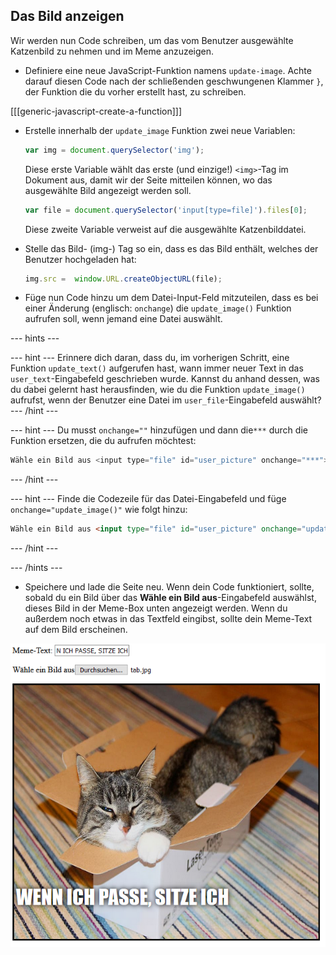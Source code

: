 ## Das Bild anzeigen

Wir werden nun Code schreiben, um das vom Benutzer ausgewählte Katzenbild zu nehmen und im Meme anzuzeigen.

- Definiere eine neue JavaScript-Funktion namens `update-image`. Achte darauf diesen Code nach der schließenden geschwungenen Klammer `}`, der Funktion die du vorher erstellt hast, zu schreiben.

[[[generic-javascript-create-a-function]]]

- Erstelle innerhalb der `update_image` Funktion zwei neue Variablen:

    ```javascript
    var img = document.querySelector('img');
    ```

    Diese erste Variable wählt das erste (und einzige!) `<img>`-Tag im Dokument aus, damit wir der Seite mitteilen können, wo das ausgewählte Bild angezeigt werden soll.

    ```javascript
    var file = document.querySelector('input[type=file]').files[0];
    ```

    Diese zweite Variable verweist auf die ausgewählte Katzenbilddatei.

- Stelle das Bild- (img-) Tag so ein, dass es das Bild enthält, welches der Benutzer hochgeladen hat:

    ```javascript
    img.src =  window.URL.createObjectURL(file);
    ```

- Füge nun Code hinzu um dem Datei-Input-Feld mitzuteilen, dass es bei einer Änderung (englisch: `onchange`) die `update_image()` Funktion aufrufen soll, wenn jemand eine Datei auswählt.

--- hints ---


--- hint --- Erinnere dich daran, dass du, im vorherigen Schritt, eine Funktion `update_text()` aufgerufen hast, wann immer neuer Text in das `user_text`-Eingabefeld geschrieben wurde. Kannst du anhand dessen, was du dabei gelernt hast herausfinden, wie du die Funktion `update_image()` aufrufst, wenn der Benutzer eine Datei im `user_file`-Eingabefeld auswählt?
--- /hint ---


--- hint --- Du musst `onchange=""` hinzufügen und dann die`***` durch die Funktion ersetzen, die du aufrufen möchtest:
```javascript
Wähle ein Bild aus <input type="file" id="user_picture" onchange="***">
```
--- /hint ---

--- hint --- Finde die Codezeile für das Datei-Eingabefeld und füge `onchange="update_image()"` wie folgt hinzu:
```html
Wähle ein Bild aus <input type="file" id="user_picture" onchange="update_image()">
```

--- /hint ---

--- /hints ---

- Speichere und lade die Seite neu. Wenn dein Code funktioniert, sollte, sobald du ein Bild über das **Wähle ein Bild aus**-Eingabefeld auswählst, dieses Bild in der Meme-Box unten angezeigt werden. Wenn du außerdem noch etwas in das Textfeld eingibst, sollte dein Meme-Text auf dem Bild erscheinen.

![Fertiges Meme](images/finished-meme.png)
